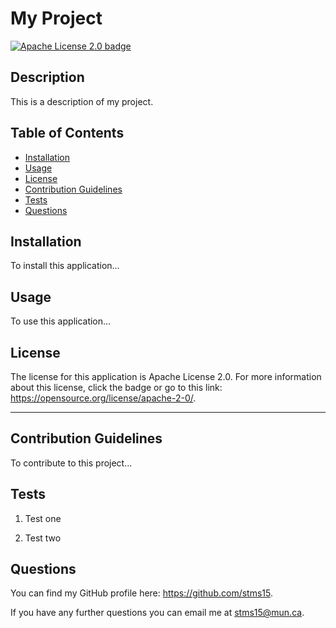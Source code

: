 # My Project

[![Apache License 2.0 badge](https://img.shields.io/badge/License-Apache_License_2.0-lightblue)](https://opensource.org/license/apache-2-0/)

  ## Description

This is a description of my project.

  ## Table of Contents

- [Installation](#installation)
- [Usage](#usage)
- [License](#license)
- [Contribution Guidelines](#contribution-guidelines)
- [Tests](#tests)
- [Questions](#questions)


## Installation

To install this application...

## Usage

To use this application...

## License

The license for this application is Apache License 2.0. For more information about this license, click the badge or go to this link: https://opensource.org/license/apache-2-0/.

---

## Contribution Guidelines

 To contribute to this project...

## Tests

1. Test one

2. Test two


## Questions

You can find my GitHub profile here: https://github.com/stms15.

If you have any further questions you can email me at stms15@mun.ca.